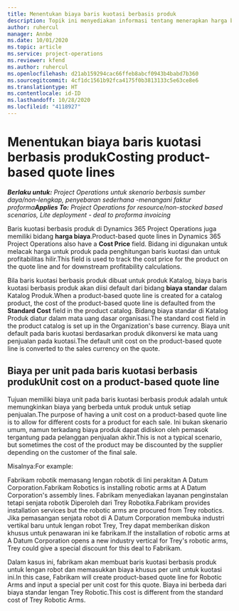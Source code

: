 ```yaml
---
title: Menentukan biaya baris kuotasi berbasis produk
description: Topik ini menyediakan informasi tentang menerapkan harga biaya ke baris kuotasi berbasis produk.
author: ruhercul
manager: Annbe
ms.date: 10/01/2020
ms.topic: article
ms.service: project-operations
ms.reviewer: kfend
ms.author: ruhercul
ms.openlocfilehash: d21ab159294cac66ffeb8abcf0943b4babd7b360
ms.sourcegitcommit: 4cf1dc1561b92fca4175f0b3813133c5e63ce8e6
ms.translationtype: HT
ms.contentlocale: id-ID
ms.lasthandoff: 10/28/2020
ms.locfileid: "4118927"
---
```

# <a name="costing-product-based-quote-lines"></a><span data-ttu-id="c3503-103">Menentukan biaya baris kuotasi berbasis produk</span><span class="sxs-lookup"><span data-stu-id="c3503-103">Costing product-based quote lines</span></span>

<span data-ttu-id="c3503-104">_**Berlaku untuk:** Project Operations untuk skenario berbasis sumber daya/non-lengkap, penyebaran sederhana -menangani faktur proforma_</span><span class="sxs-lookup"><span data-stu-id="c3503-104">_**Applies To:** Project Operations for resource/non-stocked based scenarios, Lite deployment - deal to proforma invoicing_</span></span>


<span data-ttu-id="c3503-105">Baris kuotasi berbasis produk di Dynamics 365 Project Operations juga memiliki bidang **harga biaya**.</span><span class="sxs-lookup"><span data-stu-id="c3503-105">Product-based quote lines in Dynamics 365 Project Operations also have a **Cost Price** field.</span></span> <span data-ttu-id="c3503-106">Bidang ini digunakan untuk melacak harga untuk produk pada penghitungan baris kuotasi dan untuk profitabilitas hilir.</span><span class="sxs-lookup"><span data-stu-id="c3503-106">This field is used to track the cost price for the product on the quote line and for downstream profitability calculations.</span></span>

<span data-ttu-id="c3503-107">Bila baris kuotasi berbasis produk dibuat untuk produk Katalog, biaya baris kuotasi berbasis produk akan diisi default dari bidang **biaya standar** dalam Katalog Produk.</span><span class="sxs-lookup"><span data-stu-id="c3503-107">When a product-based quote line is created for a catalog product, the cost of the product-based quote line is defaulted from the **Standard Cost** field in the product catalog.</span></span> <span data-ttu-id="c3503-108">Bidang biaya standar di Katalog Produk diatur dalam mata uang dasar organisasi.</span><span class="sxs-lookup"><span data-stu-id="c3503-108">The standard cost field in the product catalog is set up in the Organization's base currency.</span></span> <span data-ttu-id="c3503-109">Biaya unit default pada baris kuotasi berdasarkan produk dikonversi ke mata uang penjualan pada kuotasi.</span><span class="sxs-lookup"><span data-stu-id="c3503-109">The default unit cost on the product-based quote line is converted to the sales currency on the quote.</span></span>

## <a name="unit-cost-on-a-product-based-quote-line"></a><span data-ttu-id="c3503-110">Biaya per unit pada baris kuotasi berbasis produk</span><span class="sxs-lookup"><span data-stu-id="c3503-110">Unit cost on a product-based quote line</span></span>

<span data-ttu-id="c3503-111">Tujuan memiliki biaya unit pada baris kuotasi berbasis produk adalah untuk memungkinkan biaya yang berbeda untuk produk untuk setiap penjualan.</span><span class="sxs-lookup"><span data-stu-id="c3503-111">The purpose of having a unit cost on a product-based quote line is to allow for different costs for a product for each sale.</span></span> <span data-ttu-id="c3503-112">Ini bukan skenario umum, namun terkadang biaya produk dapat didiskon oleh pemasok tergantung pada pelanggan penjualan akhir.</span><span class="sxs-lookup"><span data-stu-id="c3503-112">This is not a typical scenario, but sometimes the cost of the product may be discounted by the supplier depending on the customer of the final sale.</span></span>

<span data-ttu-id="c3503-113">Misalnya:</span><span class="sxs-lookup"><span data-stu-id="c3503-113">For example:</span></span>

<span data-ttu-id="c3503-114">Fabrikam robotik memasang lengan robotik di lini perakitan A Datum Corporation.</span><span class="sxs-lookup"><span data-stu-id="c3503-114">Fabrikam Robotics is installing robotic arms at A Datum Corporation's assembly lines.</span></span> <span data-ttu-id="c3503-115">Fabrikam menyediakan layanan penginstalan tetapi senjata robotik Diperoleh dari Trey Robotika.</span><span class="sxs-lookup"><span data-stu-id="c3503-115">Fabrikam provides installation services but the robotic arms are procured from Trey robotics.</span></span> <span data-ttu-id="c3503-116">Jika pemasangan senjata robot di A Datum Corporation membuka industri vertikal baru untuk lengan robot Trey, Trey dapat memberikan diskon khusus untuk penawaran ini ke fabrikam.</span><span class="sxs-lookup"><span data-stu-id="c3503-116">If the installation of robotic arms at A Datum Corporation opens a new industry vertical for Trey's robotic arms, Trey could give a special discount for this deal to Fabrikam.</span></span>

<span data-ttu-id="c3503-117">Dalam kasus ini, fabrikam akan membuat baris kuotasi berbasis produk untuk lengan robot dan memasukkan biaya khusus per unit untuk kuotasi ini.</span><span class="sxs-lookup"><span data-stu-id="c3503-117">In this case, Fabrikam will create product-based quote line for Robotic Arms and input a special per unit cost for this quote.</span></span> <span data-ttu-id="c3503-118">Biaya ini berbeda dari biaya standar lengan Trey Robotic.</span><span class="sxs-lookup"><span data-stu-id="c3503-118">This cost is different from the standard cost of Trey Robotic Arms.</span></span>
